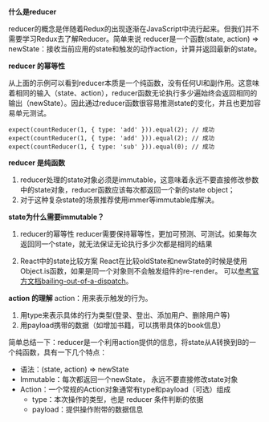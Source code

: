 **什么是reducer**

reducer的概念是伴随着Redux的出现逐渐在JavaScript中流行起来。但我们并不需要学习Redux去了解Reducer。简单来说 reducer是一个函数(state, action) => newState：接收当前应用的state和触发的动作action，计算并返回最新的state。

**reducer 的幂等性**

从上面的示例可以看到reducer本质是一个纯函数，没有任何UI和副作用。这意味着相同的输入（state、action），reducer函数无论执行多少遍始终会返回相同的输出（newState）。因此通过reducer函数很容易推测state的变化，并且也更加容易单元测试。

```
expect(countReducer(1, { type: 'add' })).equal(2); // 成功
expect(countReducer(1, { type: 'add' })).equal(2); // 成功
expect(countReducer(1, { type: 'sub' })).equal(0); // 成功
```

**reducer 是纯函数**
1. reducer处理的state对象必须是immutable，这意味着永远不要直接修改参数中的state对象，reducer函数应该每次都返回一个新的state object；
2. 对于这种复杂state的场景推荐使用immer等immutable库解决。

**state为什么需要immutable？**
1. reducer的幂等性
reducer需要保持幂等性，更加可预测、可测试。如果每次返回同一个state，就无法保证无论执行多少次都是相同的结果

2. React中的state比较方案
React在比较oldState和newState的时候是使用Object.is函数，如果是同一个对象则不会触发组件的re-render。 可以[参考官方文档bailing-out-of-a-dispatch](https://reactjs.org/docs/hooks-reference.html#bailing-out-of-a-dispatch)。

**action 的理解**
action：用来表示触发的行为。
1. 用type来表示具体的行为类型(登录、登出、添加用户、删除用户等)
2. 用payload携带的数据（如增加书籍，可以携带具体的book信息）


简单总结一下：reducer是一个利用action提供的信息，将state从A转换到B的一个纯函数，具有一下几个特点：
 - 语法：(state, action) => newState
 - Immutable：每次都返回一个newState， 永远不要直接修改state对象
 - Action：一个常规的Action对象通常有type和payload（可选）组成
    - type：本次操作的类型，也是 reducer 条件判断的依据
    - payload：提供操作附带的数据信息